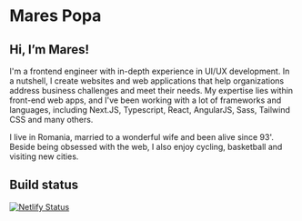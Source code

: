 # Mares Popa

## Hi, I’m Mares!

I'm a frontend engineer with in-depth experience in UI/UX development. In a nutshell, I create websites and web applications that help organizations address business challenges and meet their needs. My expertise lies within front-end web apps, and I've been working with a lot of frameworks and languages, including Next.JS, Typescript, React, AngularJS, Sass, Tailwind CSS and many others.

I live in Romania, married to a wonderful wife and been alive since 93'. Beside being obsessed with the web, I also enjoy cycling, basketball and visiting new cities.

## Build status
[![Netlify Status](https://api.netlify.com/api/v1/badges/8572b4f1-e7eb-4343-b6f7-6f56904396ff/deploy-status)](https://app.netlify.com/sites/marespopa/deploys)
